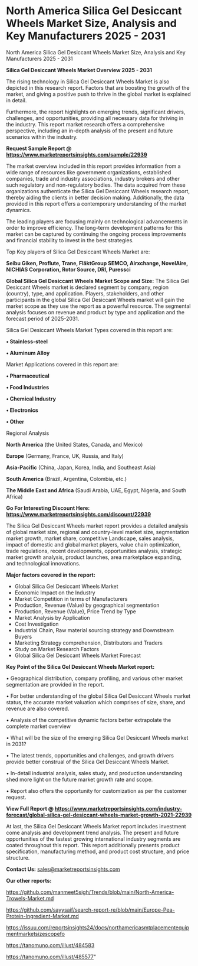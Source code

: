 # North America Silica Gel Desiccant Wheels Market Size, Analysis and Key Manufacturers 2025 - 2031
North America Silica Gel Desiccant Wheels Market Size, Analysis and Key Manufacturers 2025 - 2031

<Strong> Silica Gel Desiccant Wheels Market Overview 2025 - 2031</strong>

The rising technology in Silica Gel Desiccant Wheels Market is also depicted in this research report. Factors that are boosting the growth of the market, and giving a positive push to thrive in the global market is explained in detail.

Furthermore, the report highlights on emerging trends, significant drivers, challenges, and opportunities, providing all necessary data for thriving in the industry. This report market research offers a comprehensive perspective, including an in-depth analysis of the present and future scenarios within the industry.

<strong>Request Sample Report @ <a href=https://www.marketreportsinsights.com/sample/22939>https://www.marketreportsinsights.com/sample/22939</a></strong>

The market overview included in this report provides information from a wide range of resources like government organizations, established companies, trade and industry associations, industry brokers and other such regulatory and non-regulatory bodies. The data acquired from these organizations authenticate the Silica Gel Desiccant Wheels research report, thereby aiding the clients in better decision making. Additionally, the data provided in this report offers a contemporary understanding of the market dynamics.

The leading players are focusing mainly on technological advancements in order to improve efficiency. The long-term development patterns for this market can be captured by continuing the ongoing process improvements and financial stability to invest in the best strategies.

Top Key players of Silica Gel Desiccant Wheels Market are:

<strong>Seibu Giken, Proflute, Trane, FläktGroup SEMCO, Airxchange, NovelAire, NICHIAS Corporation, Rotor Source, DRI, Puressci</strong>

<strong><b>Global Silica Gel Desiccant Wheels Market Scope and Size:</b></strong>
The Silica Gel Desiccant Wheels market is declared segment by company, region (country), type, and application. Players, stakeholders, and other participants in the global Silica Gel Desiccant Wheels market will gain the market scope as they use the report as a powerful resource. The segmental analysis focuses on revenue and product by type and application and the forecast period of 2025-2031.

Silica Gel Desiccant Wheels Market Types covered in this report are:

<strong>• Stainless-steel

• Aluminum Alloy</strong>

Market Applications covered in this report are:

<strong>• Pharmaceutical

• Food Industries

• Chemical Industry

• Electronics

• Other</strong> 

Regional Analysis

<strong>North America</strong> (the United States, Canada, and Mexico)

<strong>Europe</strong> (Germany, France, UK, Russia, and Italy)

<strong>Asia-Pacific</strong> (China, Japan, Korea, India, and Southeast Asia)

<strong>South America</strong> (Brazil, Argentina, Colombia, etc.)

<strong>The Middle East and Africa</strong> (Saudi Arabia, UAE, Egypt, Nigeria, and South Africa)

<strong>Go For Interesting Discount Here: <a href=https://www.marketreportsinsights.com/discount/22939>https://www.marketreportsinsights.com/discount/22939</a></strong>

The Silica Gel Desiccant Wheels market report provides a detailed analysis of global market size, regional and country-level market size, segmentation market growth, market share, competitive Landscape, sales analysis, impact of domestic and global market players, value chain optimization, trade regulations, recent developments, opportunities analysis, strategic market growth analysis, product launches, area marketplace expanding, and technological innovations.

<strong><b>Major factors covered in the report:</b></strong>
<ul>
  <li>Global Silica Gel Desiccant Wheels Market </li>
  <li>Economic Impact on the Industry</li>
  <li>Market Competition in terms of Manufacturers</li>
  <li>Production, Revenue (Value) by geographical segmentation</li>
  <li>Production, Revenue (Value), Price Trend by Type</li>
  <li>Market Analysis by Application</li>
  <li>Cost Investigation</li>
  <li>Industrial Chain, Raw material sourcing strategy and Downstream Buyers</li>
  <li>Marketing Strategy comprehension, Distributors and Traders</li>
  <li>Study on Market Research Factors</li>
  <li>Global Silica Gel Desiccant Wheels Market Forecast</li>
</ul>

<strong><b>Key Point of the Silica Gel Desiccant Wheels Market report:</b></strong>

• Geographical distribution, company profiling, and various other market segmentation are provided in the report.

• For better understanding of the global Silica Gel Desiccant Wheels market status, the accurate market valuation which comprises of size, share, and revenue are also covered.

• Analysis of the competitive dynamic factors better extrapolate the complete market overview

• What will be the size of the emerging Silica Gel Desiccant Wheels market in 2031?

• The latest trends, opportunities and challenges, and growth drivers provide better construal of the Silica Gel Desiccant Wheels Market.

• In-detail industrial analysis, sales study, and production understanding shed more light on the future market growth rate and scope.

• Report also offers the opportunity for customization as per the customer request.

<strong><b>View Full Report @ <a href=https://www.marketreportsinsights.com/industry-forecast/global-silica-gel-desiccant-wheels-market-growth-2021-22939>https://www.marketreportsinsights.com/industry-forecast/global-silica-gel-desiccant-wheels-market-growth-2021-22939</a></b></strong>


At last, the Silica Gel Desiccant Wheels Market report includes investment come analysis and development trend analysis. The present and future opportunities of the fastest growing international industry segments are coated throughout this report. This report additionally presents product specification, manufacturing method, and product cost structure, and price structure.

<strong>Contact Us:</strong>
sales@marketreportsinsights.com

<strong>Our other reports:</strong>

<a href=https://github.com/manmeet5sigh/Trends/blob/main/North-America-Trowels-Market.md>https://github.com/manmeet5sigh/Trends/blob/main/North-America-Trowels-Market.md</a>

<a href=https://github.com/sayysaif/search-report-re/blob/main/Europe-Pea-Protein-Ingredient-Market.md>https://github.com/sayysaif/search-report-re/blob/main/Europe-Pea-Protein-Ingredient-Market.md</a>

<a href=https://issuu.com/reportsinsights24/docs/northamericasmtplacementequipmentmarketsizescopefo>https://issuu.com/reportsinsights24/docs/northamericasmtplacementequipmentmarketsizescopefo</a>

<a href=https://tanomuno.com/illust/484583>https://tanomuno.com/illust/484583</a>

<a href=https://tanomuno.com/illust/485577>https://tanomuno.com/illust/485577</a>"
